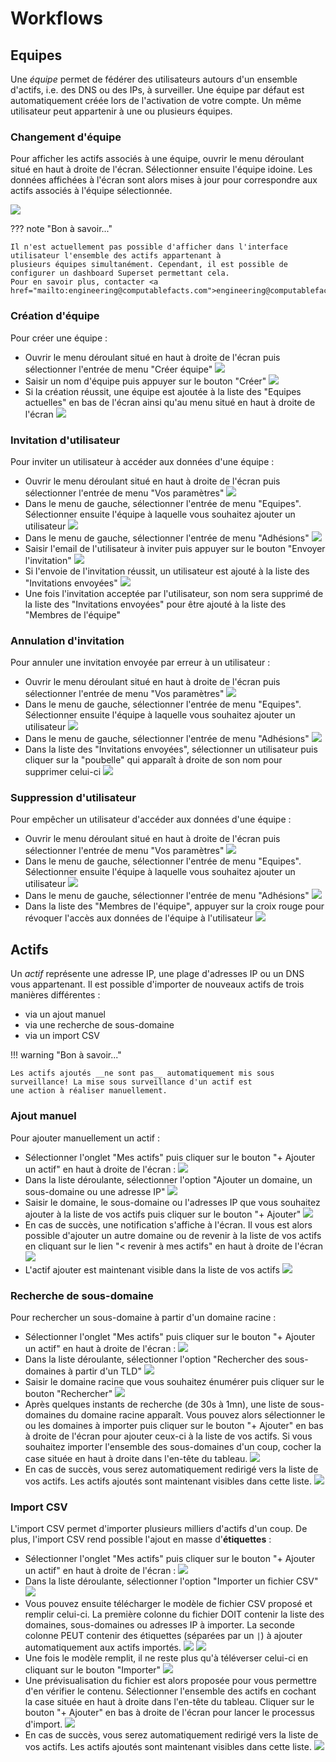 # Workflows

## Equipes

Une _équipe_ permet de fédérer des utilisateurs autours d'un ensemble d'actifs, i.e. des DNS ou des IPs, à surveiller.
Une équipe par défaut est automatiquement créée lors de l'activation de votre compte. Un même utilisateur peut
appartenir à une ou plusieurs équipes.

### Changement d'équipe

Pour afficher les actifs associés à une équipe, ouvrir le menu déroulant situé en haut à droite de l'écran. Sélectionner
ensuite l'équipe idoine. Les données affichées à l'écran sont alors mises à jour pour correspondre aux actifs associés à
l'équipe sélectionnée.

![](../img/adversarymeter/select-team.png)

??? note "Bon à savoir..."

    Il n'est actuellement pas possible d'afficher dans l'interface utilisateur l'ensemble des actifs appartenant à 
    plusieurs équipes simultanément. Cependant, il est possible de configurer un dashboard Superset permettant cela. 
    Pour en savoir plus, contacter <a href="mailto:engineering@computablefacts.com">engineering@computablefacts.com</a>.

### Création d'équipe

Pour créer une équipe :

- Ouvrir le menu déroulant situé en haut à droite de l'écran puis sélectionner l'entrée de menu "Créer équipe"
  ![](../img/adversarymeter/create-team-1.png)
- Saisir un nom d'équipe puis appuyer sur le bouton "Créer"
  ![](../img/adversarymeter/create-team-2.png)
- Si la création réussit, une équipe est ajoutée à la liste des "Equipes actuelles" en bas de l'écran ainsi qu'au
  menu situé en haut à droite de l'écran
  ![](../img/adversarymeter/create-team-3.png)

### Invitation d'utilisateur

Pour inviter un utilisateur à accéder aux données d'une équipe :

- Ouvrir le menu déroulant situé en haut à droite de l'écran puis sélectionner l'entrée de menu "Vos paramètres"
  ![](../img/adversarymeter/invite-user-1.png)
- Dans le menu de gauche, sélectionner l'entrée de menu "Equipes". Sélectionner ensuite l'équipe à laquelle vous
  souhaitez ajouter un utilisateur
  ![](../img/adversarymeter/invite-user-2.png)
- Dans le menu de gauche, sélectionner l'entrée de menu "Adhésions"
  ![](../img/adversarymeter/invite-user-3.png)
- Saisir l'email de l'utilisateur à inviter puis appuyer sur le bouton "Envoyer l'invitation"
  ![](../img/adversarymeter/invite-user-4.png)
- Si l'envoie de l'invitation réussit, un utilisateur est ajouté à la liste des "Invitations envoyées"
  ![](../img/adversarymeter/invite-user-5.png)
- Une fois l'invitation acceptée par l'utilisateur, son nom sera supprimé de la liste des "Invitations envoyées" pour
  être ajouté à la liste des "Membres de l'équipe"

### Annulation d'invitation

Pour annuler une invitation envoyée par erreur à un utilisateur :

- Ouvrir le menu déroulant situé en haut à droite de l'écran puis sélectionner l'entrée de menu "Vos paramètres"
  ![](../img/adversarymeter/invite-user-1.png)
- Dans le menu de gauche, sélectionner l'entrée de menu "Equipes". Sélectionner ensuite l'équipe à laquelle vous
  souhaitez ajouter un utilisateur
  ![](../img/adversarymeter/invite-user-2.png)
- Dans le menu de gauche, sélectionner l'entrée de menu "Adhésions"
  ![](../img/adversarymeter/invite-user-3.png)
- Dans la liste des "Invitations envoyées", sélectionner un utilisateur puis cliquer sur la "poubelle" qui apparaît à
  droite de son nom pour supprimer celui-ci
  ![](../img/adversarymeter/cancel-invite-user-4.png)

### Suppression d'utilisateur

Pour empêcher un utilisateur d'accéder aux données d'une équipe :

- Ouvrir le menu déroulant situé en haut à droite de l'écran puis sélectionner l'entrée de menu "Vos paramètres"
  ![](../img/adversarymeter/invite-user-1.png)
- Dans le menu de gauche, sélectionner l'entrée de menu "Equipes". Sélectionner ensuite l'équipe à laquelle vous
  souhaitez ajouter un utilisateur
  ![](../img/adversarymeter/invite-user-2.png)
- Dans le menu de gauche, sélectionner l'entrée de menu "Adhésions"
  ![](../img/adversarymeter/invite-user-3.png)
- Dans la liste des "Membres de l'équipe", appuyer sur la croix rouge pour révoquer l'accès aux données de l'équipe à
  l'utilisateur
  ![](../img/adversarymeter/remove-user-4.png)

## Actifs

Un _actif_ représente une adresse IP, une plage d'adresses IP ou un DNS vous appartenant. Il est possible d'importer de
nouveaux actifs de trois manières différentes :

- via un ajout manuel
- via une recherche de sous-domaine
- via un import CSV

!!! warning "Bon à savoir..."

    Les actifs ajoutés __ne sont pas__ automatiquement mis sous surveillance! La mise sous surveillance d'un actif est 
    une action à réaliser manuellement.

### Ajout manuel

Pour ajouter manuellement un actif :

- Sélectionner l'onglet "Mes actifs" puis cliquer sur le bouton "+ Ajouter un actif" en haut à droite de l'écran :
  ![](../img/adversarymeter/add-asset.png)
- Dans la liste déroulante, sélectionner l'option "Ajouter un domaine, un sous-domaine ou une adresse IP"
  ![](../img/adversarymeter/add-asset-manual-1.png)
- Saisir le domaine, le sous-domaine ou l'adresses IP que vous souhaitez ajouter à la liste de vos actifs puis cliquer
  sur le bouton "+ Ajouter"
  ![](../img/adversarymeter/add-asset-manual-2.png)
- En cas de succès, une notification s'affiche à l'écran. Il vous est alors possible d'ajouter un autre domaine ou de
  revenir à la liste de vos actifs en cliquant sur le lien "< revenir à mes actifs" en haut à droite de l'écran
  ![](../img/adversarymeter/add-asset-manual-3.png)
- L'actif ajouter est maintenant visible dans la liste de vos actifs
  ![](../img/adversarymeter/add-asset-manual-4.png)

### Recherche de sous-domaine

Pour rechercher un sous-domaine à partir d'un domaine racine :

- Sélectionner l'onglet "Mes actifs" puis cliquer sur le bouton "+ Ajouter un actif" en haut à droite de l'écran :
  ![](../img/adversarymeter/add-asset.png)
- Dans la liste déroulante, sélectionner l'option "Rechercher des sous-domaines à partir d'un TLD"
  ![](../img/adversarymeter/add-asset-from-tld-1.png)
- Saisir le domaine racine que vous souhaitez énumérer puis cliquer sur le bouton "Rechercher"
  ![](../img/adversarymeter/add-asset-from-tld-2.png)
- Après quelques instants de recherche (de 30s à 1mn), une liste de sous-domaines du domaine racine apparaît. Vous
  pouvez alors sélectionner le ou les domaines à importer puis cliquer sur le bouton "+ Ajouter" en bas à droite de
  l'écran pour ajouter ceux-ci à la liste de vos actifs. Si vous souhaitez importer l'ensemble des sous-domaines d'un
  coup, cocher la case située en haut à droite dans l'en-tête du tableau.
  ![](../img/adversarymeter/add-asset-from-tld-3.png)
- En cas de succès, vous serez automatiquement redirigé vers la liste de vos actifs. Les actifs ajoutés sont maintenant
  visibles dans cette liste.
  ![](../img/adversarymeter/add-asset-from-tld-4.png)

### Import CSV

L'import CSV permet d'importer plusieurs milliers d'actifs d'un coup. De plus, l'import CSV rend possible l'ajout en
masse d'__étiquettes__ :

- Sélectionner l'onglet "Mes actifs" puis cliquer sur le bouton "+ Ajouter un actif" en haut à droite de l'écran :
  ![](../img/adversarymeter/add-asset.png)
- Dans la liste déroulante, sélectionner l'option "Importer un fichier CSV"
  ![](../img/adversarymeter/add-asset-from-csv-1.png)
- Vous pouvez ensuite télécharger le modèle de fichier CSV proposé et remplir celui-ci. La première colonne du fichier
  DOIT contenir la liste des domaines, sous-domaines ou adresses IP à importer. La seconde colonne PEUT contenir des
  étiquettes (séparées par un `|`) à ajouter automatiquement aux actifs importés.
  ![](../img/adversarymeter/add-asset-from-csv-template-1.png)
  ![](../img/adversarymeter/add-asset-from-csv-template-2.png)
- Une fois le modèle remplit, il ne reste plus qu'à téléverser celui-ci en cliquant sur le bouton "Importer"
  ![](../img/adversarymeter/add-asset-from-csv-2.png)
- Une prévisualisation du fichier est alors proposée pour vous permettre d'en vérifier le contenu. Sélectionner
  l'ensemble des actifs en cochant la case située en haut à droite dans l'en-tête du tableau. Cliquer sur le bouton "+
  Ajouter" en bas à droite de l'écran pour lancer le processus d'import.
  ![](../img/adversarymeter/add-asset-from-csv-3.png)
- En cas de succès, vous serez automatiquement redirigé vers la liste de vos actifs. Les actifs ajoutés sont maintenant
  visibles dans cette liste.
  ![](../img/adversarymeter/add-asset-from-tld-4.png)